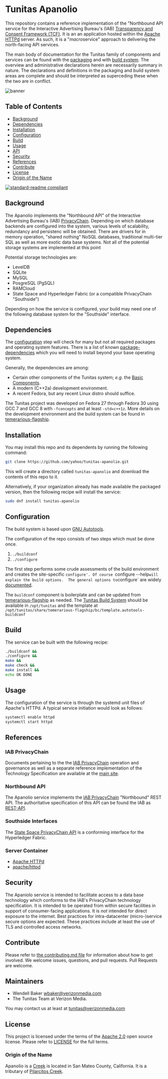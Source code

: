 # Tunitas Apanolio

This repository contains a reference implementation of the "Northbound API service for the Interactive Advertising Bureau's (IAB) [Transparency and Consent Framework (TCF)](https://github.com/InteractiveAdvertisingBureau/GDPR-Transparency-and-Consent-Framework). It is an an application hosted within the [Apache HTTPd](https://httpd.apache.org/) server.  As such, it is a "<em>macro</em>service" approach to delivering the north-facing API services.

The main body of documentation for the Tunitas family of components and services can be found with the [packaging](https://github.com/yahoo/tunitas-packaging) and with [build system](https://github.com/yahoo/temerarious-flagship]).  The overview and administrative declarations herein are necessarily summary in nature. The declarations and definitions in the packaging and build system areas are complete and should be interpreted as superceding these when the two are in conflict.

![banner](logo.png)

## Table of Contents

- [Background](#background)
- [Dependencies](#dependencies)
- [Installation](#installation)
- [Configuration](#configuration)
- [Build](#build)
- [Usage](#usage)
- [API](#api)
- [Security](#security)
- [References](#references)
- [Contribute](#contribute)
- [License](#license)
- [Origin of the Name](#Origin_of_the_name)

[![standard-readme compliant](https://img.shields.io/badge/readme%20style-standard-brightgreen.svg?style=flat-square)](https://github.com/RichardLitt/standard-readme)

## Background

The Apanolio implements the "Northbound API" of the  Interactive Advertising Bureau's (IAB) [PrivacyChain](https://github.com/InteractiveAdvertisingBureau/PrivacyChain).  Depending on which database backends are configured into the system, various levels of scalability, redundancy and persistenc will be obtained.  There are drivers for in memory operation, "shared nothing" NoSQL databases, traditional multi-tier SQL as well as more exotic data base systems.  Not all of the potential storage systems are implemented at this point

Potential storage technologies are:
* LevelDB
* SQLite
* MySQL
* PosgreSQL (PgSQL)
* RAMCloud
* State Space and Hyperledger Fabric (or a compatible PrivacyChain "Southside")

Depending on how the service is configured, your build may need one of the following database system for the "Southside" interface.

## Dependencies

The [configuration](#configuration) step will check for many but not all required packages and operating system features.  There is a list of known [package-dependencies](https://github.com/yahoo/tunitas-butano/blob/master/PACKAGES.md) which you will need to install beyond your base operating system.

Generally, the dependencies are among:
- Certain other components of the Tunitas system; <em>e.g.</em> the [Basic Components](https://github.com/yahoo/tunitas-basic).
- A modern (C++2a) development environment.
- A recent Fedora, but any recent Linux distro should suffice.

The Tunitas project was developed on Fedora 27 through Fedora 30 using GCC 7 and GCC 8 with `-fconcepts` and at least `-std=c++1z`.  More details on the development environment and the build system can be found in [temerarious-flagship](https://github.com/yahoo/temerarious-flagship/blob/master/README.md).

## Installation

You may install this repo and its dependents by running the following command:

``` bash
git clone https://github.com/yahoo/tunitas-apanolio.git
```

This will create a directory called `tunitas-apanolio` and download the contents of this repo to it.

Alternatively, if your organization already has made available the packaged version, then the following recipe will install the service:

``` bash
sudo dnf install tunitas-apanolio
```

## Configuration

The build system is based upon [GNU Autotools](https://www.gnu.org/software/automake/manual/html_node/index.html).

The configuration of the repo consists of two steps which must be done once.
1. `./buildconf`
2. `./configure`

The first step performs some crude assessments of the build environment and creates the site-specific `configure'. Of course `configure --help` will explain the build options.  The general options to `configure` are widely [documented](https://www.gnu.org/prep/standards/html_node/Configuration.html).

The `buildconf` component is boilerplate and can be updated from [temerarious-flagship](https://github.com/yahoo/temerarious-flagship/blob/master/bc/template.autotools-buildconf) as needed.  The [Tunitas Build System](https://github.com/yahoo/temerarious-flagship) should be available in `/opt/tunitas` and the template at `/opt/tunitas/share/temerarious-flagship/bc/template.autotools-buildconf`

## Build

The service can be built with the following recipe:

``` bash
./buildconf &&
./configure &&
make &&
make check &&
make install &&
echo OK DONE
```

## Usage

The configuration of the service is through the systemd unit files of Apache's HTTPd.  A typical service initiation would look as follows:

``` bash
systemctl enable httpd
systemctl start httpd
```

## References

### IAB PrivacyChain

Documents pertaining to the the [IAB PrivacyChain](https://github.com/InteractiveAdvertisingBureau/PrivacyChain) operation and governance as well as a separate reference implementation of the Technology Specification are available at the [main site](https://github.com/InteractiveAdvertisingBureau).

### Northbound API

The Apanolio service implements the [IAB PrivacyChain](https://github.com/Interactive-Advertising-Bureau/PrivacyChain) "Northbound" REST API.
The authoritative specification of this API can be found the IAB as [REST-API](https://github.com/Interactive-Advertising-Bureau/PrivacyChain/blob/master/doc/REST-API.md).

### Southside Interfaces

The [State Space PrivacyChain API](https://github.com/yahoo/PrivacyChain-sdk-c++) is a conforming interface for the Hyperledger Fabric.

### Server Container

* [Apache HTTPd](https://httpd.apache.org/)
* [apache/httpd](https://github.com/apache/httpd)

## Security

The Apaniolo service is intended to facilitate access to a data base technology which conforms to the IAB's PrivacyChain technology specification. It is intended to be operated from within secure facilities in support of consumer-facing applications.  It is _not_ intended for direct exposure to the internet.  Best practices for intra-datacenter (micro-)service secure options are expected.  These practices include at least the use of TLS and controlled access networks.

## Contribute

Please refer to [the contributing.md file](Contributing.md) for information about how to get involved. We welcome issues, questions, and pull requests. Pull Requests are welcome.

## Maintainers
- Wendell Baker <wbaker@verizonmedia.com>
- The Tunitas Team at Verizon Media.

You may contact us at least at <tunitas@verizonmedia.com>

## License

This project is licensed under the terms of the [Apache 2.0](LICENSE-Apache-2.0) open source license. Please refer to [LICENSE](LICENSE) for the full terms.

### Origin of the Name

Apanolio is a [Creek](https://en.wikipedia.org/wiki/Apanolio_Creek) is located in San Mateo County, California. It is a tributary of [Pilarcitos Creek](https://en.wikipedia.org/wiki/Pilarcitos_Creek).
